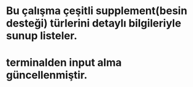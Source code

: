 #  Bu çalışma çeşitli supplement(besin desteği) türlerini detaylı bilgileriyle sunup listeler.
# terminalden input alma güncellenmiştir.




